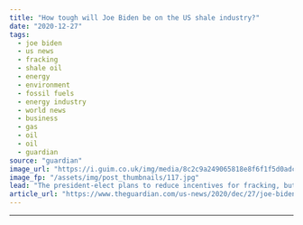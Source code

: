 ```yaml
---
title: "How tough will Joe Biden be on the US shale industry?"
date: "2020-12-27"
tags: 
  - joe biden
  - us news
  - fracking
  - shale oil
  - energy
  - environment
  - fossil fuels
  - energy industry
  - world news
  - business
  - gas
  - oil
  - oil
  - guardian
source: "guardian"
image_url: "https://i.guim.co.uk/img/media/8c2c9a249065818e8f6f1f5d0adce9350342df14/0_80_4623_2774/master/4623.jpg?width=460&quality=85&auto=format&fit=max&s=bc86dd817814352e8fa6daac5cf31fa7"
image_fp: "/assets/img/post_thumbnails/117.jpg"
lead: "The president-elect plans to reduce incentives for fracking, but has stopped short of a banThe result of the US election has cast a long shadow across the US shale heartlands. Joe Biden wants to make the climate crisis his top priority, sparking real..."
article_url: "https://www.theguardian.com/us-news/2020/dec/27/joe-biden-us-shale-industry-fracking-ban"
---
```


---
